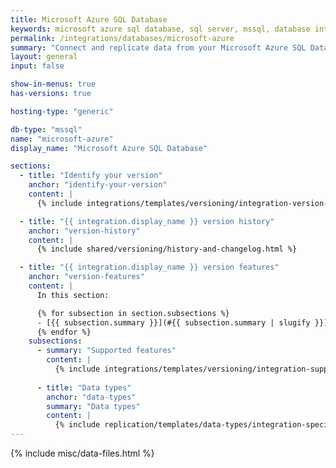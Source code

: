 ```yaml
---
title: Microsoft Azure SQL Database
keywords: microsoft azure sql database, sql server, mssql, database integration, etl mssql, mssql etl, sql server etl
permalink: /integrations/databases/microsoft-azure
summary: "Connect and replicate data from your Microsoft Azure SQL Database using Stitch's Microsoft Azure integration."
layout: general
input: false

show-in-menus: true
has-versions: true

hosting-type: "generic"

db-type: "mssql"
name: "microsoft-azure"
display_name: "Microsoft Azure SQL Database"

sections:
  - title: "Identify your version"
    anchor: "identify-your-version"
    content: |
      {% include integrations/templates/versioning/integration-version-tiles.html %}

  - title: "{{ integration.display_name }} version history"
    anchor: "version-history"
    content: |
      {% include shared/versioning/history-and-changelog.html %}

  - title: "{{ integration.display_name }} version features"
    anchor: "version-features"
    content: |
      In this section:

      {% for subsection in section.subsections %}
      - [{{ subsection.summary }}](#{{ subsection.summary | slugify }})
      {% endfor %}
    subsections:
      - summary: "Supported features"
        content: |
          {% include integrations/templates/versioning/integration-supported-features.html type="version-comparison" feature-type="databases" %}
      
      - title: "Data types"
        anchor: "data-types"
        summary: "Data types"
        content: |
          {% include replication/templates/data-types/integration-specific-data-types.html version="1.0" specific-types=true display-intro=true %}
---
```

{% include misc/data-files.html %}